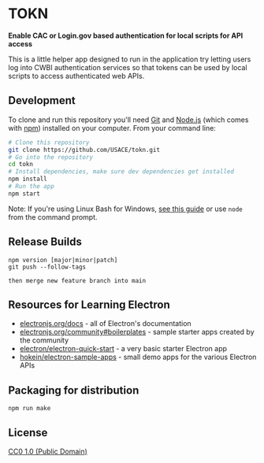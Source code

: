 # TOKN

**Enable CAC or Login.gov based authentication for local scripts for API access**

This is a little helper app designed to run in the application try letting users log into CWBI authentication services so that tokens can be used by local scripts to access authenticated web APIs.

## Development

To clone and run this repository you'll need [Git](https://git-scm.com) and [Node.js](https://nodejs.org/en/download/) (which comes with [npm](http://npmjs.com)) installed on your computer. From your command line:

```bash
# Clone this repository
git clone https://github.com/USACE/tokn.git
# Go into the repository
cd tokn
# Install dependencies, make sure dev dependencies get installed
npm install
# Run the app
npm start
```

Note: If you're using Linux Bash for Windows, [see this guide](https://www.howtogeek.com/261575/how-to-run-graphical-linux-desktop-applications-from-windows-10s-bash-shell/) or use `node` from the command prompt.

## Release Builds
```
npm version [major|minor|patch]
git push --follow-tags

then merge new feature branch into main
```

## Resources for Learning Electron

- [electronjs.org/docs](https://electronjs.org/docs) - all of Electron's documentation
- [electronjs.org/community#boilerplates](https://electronjs.org/community#boilerplates) - sample starter apps created by the community
- [electron/electron-quick-start](https://github.com/electron/electron-quick-start) - a very basic starter Electron app
- [hokein/electron-sample-apps](https://github.com/hokein/electron-sample-apps) - small demo apps for the various Electron APIs

## Packaging for distribution

`npm run make`

## License

[CC0 1.0 (Public Domain)](LICENSE.md)
